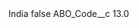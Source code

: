 <?xml version="1.0" encoding="UTF-8"?>
<CustomMetadata xmlns="http://soap.sforce.com/2006/04/metadata" xmlns:xsi="http://www.w3.org/2001/XMLSchema-instance" xmlns:xsd="http://www.w3.org/2001/XMLSchema">
    <label>India</label>
    <protected>false</protected>
    <values>
        <field>ABO_Code__c</field>
        <value xsi:type="xsd:double">13.0</value>
    </values>
</CustomMetadata>
